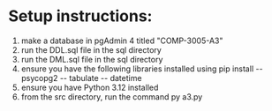 # Setup instructions:

1. make a database in pgAdmin 4 titled "COMP-3005-A3"
1. run the DDL.sql file in the sql directory
1. run the DML.sql file in the sql directory
1. ensure you have the following libraries installed using pip install <library>
    -- psycopg2
    -- tabulate
    -- datetime
1. ensure you have Python 3.12 installed
1. from the src directory, run the command py a3.py

